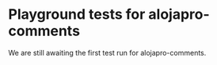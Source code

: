 # Playground tests for alojapro-comments
We are still awaiting the first test run for alojapro-comments.
